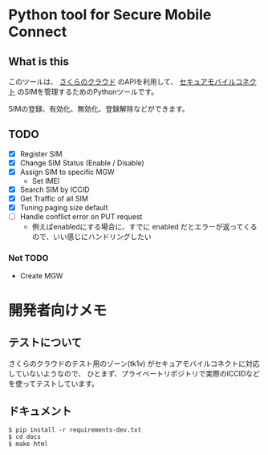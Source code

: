 # Python tool for Secure Mobile Connect

## What is this

このツールは、 [さくらのクラウド](https://cloud.sakura.ad.jp/) のAPIを利用して、
[セキュアモバイルコネクト](https://www.sakura.ad.jp/services/sim/) のSIMを管理するためのPythonツールです。

SIMの登録、有効化、無効化、登録解除などができます。

## TODO

* [x] Register SIM
* [x] Change SIM Status (Enable / Disable)
* [x] Assign SIM to specific MGW
  * Set IMEI
* [x] Search SIM by ICCID
* [x] Get Traffic of all SIM
* [x] Tuning paging size default
* [ ] Handle conflict error on PUT request
  * 例えばenabledにする場合に、すでに enabled だとエラーが返ってくるので、いい感じにハンドリングしたい

### **Not** TODO

* Create MGW

# 開発者向けメモ

## テストについて

さくらのクラウドのテスト用のゾーン(tk1v) がセキュアモバイルコネクトに対応していないようなので、
ひとまず、プライベートリポジトリで実際のICCIDなどを使ってテストしています。

## ドキュメント

```
$ pip install -r requirements-dev.txt
$ cd docs
$ make html
```
